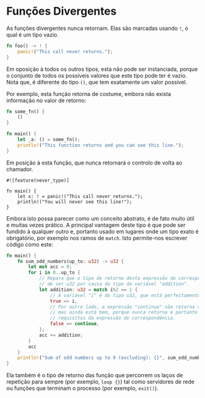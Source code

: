 # Funções Divergentes

As funções divergentes nunca retornam. Elas são marcadas usando `!`, o qual é um tipo vazio.

```rust
fn foo() -> ! {
    panic!("This call never returns.");
}
```

Em oposição à todos os outros tipos, esta não pode ser instanciada, porque o conjunto de todos os possíveis valores que este tipo pode ter é vazio. Nota que, é diferente do tipo `()`, que tem exatamente um valor possível.

Por exemplo, esta função retorna de costume, embora não exista informação no valor de retorno:

```rust
fn some_fn() {
    ()
}

fn main() {
    let _a: () = some_fn();
    println!("This function returns and you can see this line.");
}
```

Em posição à esta função, que nunca retornará o controlo de volta ao chamador.

```rust,ignore
#![feature(never_type)]

fn main() {
    let x: ! = panic!("This call never returns.");
    println!("You will never see this line!");
}
```

Embora isto possa parecer como um conceito abstrato, é de fato muito útil e muitas vezes prático. A principal vantagem deste tipo é que pode ser fundido à qualquer outro e, portanto usado em lugares onde um tipo exato é obrigatório, por exemplo nos ramos de `match`. Isto permite-nos escrever código como este:

```rust
fn main() {
    fn sum_odd_numbers(up_to: u32) -> u32 {
        let mut acc = 0;
        for i in 0..up_to {
            // Repara que o tipo de retorno desta expressão de correspondência
            // de ser u32 por causa do tipo da variável "addition".
            let addition: u32 = match i%2 == 1 {
                // A variável "i" é do tipo u32, que está perfeitamente correta.
                true => i,
                // Por outro lado, a expressão "continue" não retorna u32,
                // mas ainda está bem, porque nunca retorna e portanto não viola os
                // requisitos da expressão de correspondência.
                false => continue,
            };
            acc += addition;
        }
        acc
    }
    println!("Sum of odd numbers up to 9 (excluding): {}", sum_odd_numbers(9));
}
```

Ela também é o tipo de retorno das função que percorrem os laços de repetição para sempre (por exemplo, `loop {}`) tal como servidores de rede ou funções que terminam o processo (por exemplo, `exit()`).
